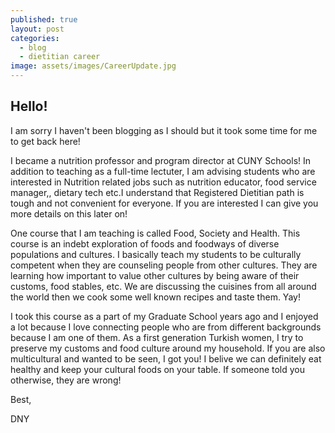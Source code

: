 ```yaml
---
published: true
layout: post
categories:
  - blog
  - dietitian career
image: assets/images/CareerUpdate.jpg
---
```


## Hello!


I am sorry I haven't been blogging as I should but it took some time for me to get back here! 

I became a nutrition professor and program director at CUNY Schools! In addition to teaching as a full-time lectuter, I am advising students who are interested in Nutrition related jobs such as nutrition educator, food service manager,, dietary tech etc.I understand that Registered Dietitian path is tough and not convenient for everyone. If you are interested I can give you more details on this later on! 

One course that I am teaching is called Food, Society and Health. This course is an indebt exploration of foods and foodways of diverse populations and cultures. 
I basically teach my students to be culturally competent when they are counseling people from other cultures. They are learning how important to value other cultures by being aware of their customs, food stables, etc. We are discussing the cuisines from all around the world then we cook some well known recipes and taste them. Yay!

I took this course as a part of my Graduate School years ago and I enjoyed a lot because I love connecting people who are from different backgrounds because I am one of them. As a first generation Turkish women, I try to preserve my customs and food culture around my household. If you are also multicultural and wanted to be seen, I got you! I belive we can definitely eat healthy and keep your cultural foods on your table. If someone told you otherwise, they are wrong!


Best,

DNY
